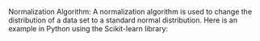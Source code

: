 Normalization Algorithm: A normalization algorithm is used to change the distribution of a data set to a standard normal distribution.
Here is an example in Python using the Scikit-learn library: